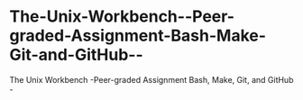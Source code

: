 # The-Unix-Workbench--Peer-graded-Assignment-Bash-Make-Git-and-GitHub--
The Unix Workbench -Peer-graded Assignment Bash, Make, Git, and GitHub -
